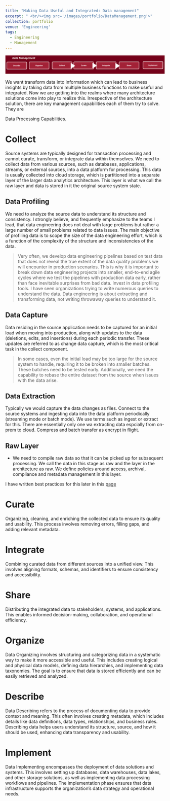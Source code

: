 ```yaml
---
title: "Making Data Useful and Integrated: Data management"
excerpt: " <br/><img src='/images/portfolio/DataManagement.png'>"
collection: portfolio
venue: 'Engineering'
tags:
  - Engineering
  - Management
---
```

<img width="612" alt="image" src="/images/portfolio/DataManagement.png">

We want transform data into information which can lead to business insights by taking data from multiple business functions to make useful and integrated. 
Now we are getting into the realms where many architecture solutions come into play to realize this. Irrespective of the architecture solution, there are key management capabilities each of them try to solve. They are

Data Processing Capabilities.

# Collect
Source systems are typically designed for transaction processing and cannot curate, transform, or integrate data within themselves. We need to collect data from various sources, such as databases, applications, streams, or external sources, into a data platform for processing. This data is usually collected into cloud storage, which is partitioned into a separate layer of the larger data analytics architecture. This layer is what we call the raw layer and data is stored in it the original source system state.

## Data Profiling
We need to analyze the source data to understand its structure and consistency. I strongly believe, and frequently emphasize to the teams I lead, that data engineering does not deal with large problems but rather a large number of small problems related to data issues. The main objective of profiling data is to scope the size of the data engineering effort, which is a function of the complexity of the structure and inconsistencies of the data.
> Very often, we develop data engineering pipelines based on test data that does not reveal the true extent of the data quality problems we will encounter in production scenarios. This is why it is important to break down data engineering projects into smaller, end-to-end agile cycles where we test the pipelines with production data early, rather than face inevitable surprises from bad data.
> Invest in data profiling tools. I have seen organizations trying to write numerous queries to understand the data. Data engineering is about extracting and transforming data, not writing throwaway queries to understand it.

## Data Capture
Data residing in the source application needs to be captured for an initial load when moving into production, along with updates to the data (deletions, edits, and insertions) during each periodic transfer. These updates are referred to as change data capture, which is the most critical task in the collect component.
> In some cases, even the initial load may be too large for the source system to handle, requiring it to be broken into smaller batches. These batches need to be tested early. Additionally, we need the capability to rebase the entire dataset from the source when issues with the data arise.

## Data Extraction
Typically we would capture the data changes as files. Connect to the source systems and ingesting data into the data platform periodically (streaming mode or batch mode). We use terms such as ingest or extract for this. There are essentially only one wa extracting data espcially from on-prem to cloud. Compress and batch transfer as encrypt in flight. 

## Raw Layer
* We need to compile raw data so that it can be picked up for subsequent processing. We call the data in this stage as raw and the layer in the architecture as raw. We define policies around access, archival, compliance and metadata management in this layer.

I have written best practices for this later in this [page](https://nuneskris.github.io/publication/CollectDataArchitecture)

# Curate
Organizing, cleaning, and enriching the collected data to ensure its quality and usability. 
This process involves removing errors, filling gaps, and adding relevant metadata.

# Integrate
Combining curated data from different sources into a unified view. 
This involves aligning formats, schemas, and identifiers to ensure consistency and accessibility.

# Share
Distributing the integrated data to stakeholders, systems, and applications. 
This enables informed decision-making, collaboration, and operational efficiency.

# Organize
Data Organizing involves structuring and categorizing data in a systematic way to make it more accessible and useful. 
This includes creating logical and physical data models, defining data hierarchies, and implementing data taxonomies. 
The goal is to ensure that data is stored efficiently and can be easily retrieved and analyzed.

# Describe
Data Describing refers to the process of documenting data to provide context and meaning. 
This often involves creating metadata, which includes details like data definitions, data types, relationships, and business rules. 
Describing data helps users understand its structure, source, and how it should be used, enhancing data transparency and usability.

# Implement
Data Implementing encompasses the deployment of data solutions and systems. 
This involves setting up databases, data warehouses, data lakes, and other storage solutions, as well as implementing data processing workflows and pipelines. 
The implementation phase ensures that data infrastructure supports the organization’s data strategy and operational needs. 
